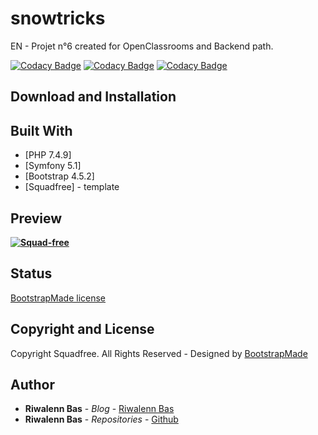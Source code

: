 # snowtricks

EN - Projet n°6 created for OpenClassrooms and Backend path.

[![Codacy Badge](https://api.codacy.com/project/badge/Grade/28efd13aa52448339e0168b3d2974ff1)](https://app.codacy.com/gh/riwalenn/snowtricks?utm_source=github.com&utm_medium=referral&utm_content=riwalenn/snowtricks&utm_campaign=Badge_Grade)
[![Codacy Badge](https://api.codacy.com/project/badge/Grade/28efd13aa52448339e0168b3d2974ff1)](https://app.codacy.com/gh/riwalenn/snowtricks?utm_source=github.com&utm_medium=referral&utm_content=riwalenn/snowtricks&utm_campaign=Badge_Grade)
[![Codacy Badge](https://api.codacy.com/project/badge/Grade/eabfb573ef4a4261903e8dd8b9b26061)](https://app.codacy.com/manual/riwalenn/snowtricks?utm_source=github.com&utm_medium=referral&utm_content=riwalenn/snowtricks&utm_campaign=Badge_Grade_Dashboard)

## Download and Installation

## Built With

* [PHP 7.4.9]
* [Symfony 5.1]
* [Bootstrap 4.5.2]
* [Squadfree] - template

## Preview
**[![Squad-free](https://bootstrapmade.com/wp-content/themefiles/Squadfree/800.png)](https://bootstrapmade.com)**

## Status
[BootstrapMade license](https://bootstrapmade.com/license/)

## Copyright and License
Copyright Squadfree. All Rights Reserved - Designed by [BootstrapMade](https://bootstrapmade.com)

## Author
* **Riwalenn Bas** - *Blog* - [Riwalenn Bas](https://www.riwalennbas.com)
* **Riwalenn Bas** - *Repositories* - [Github](https://github.com/riwalenn?tab=repositories)
